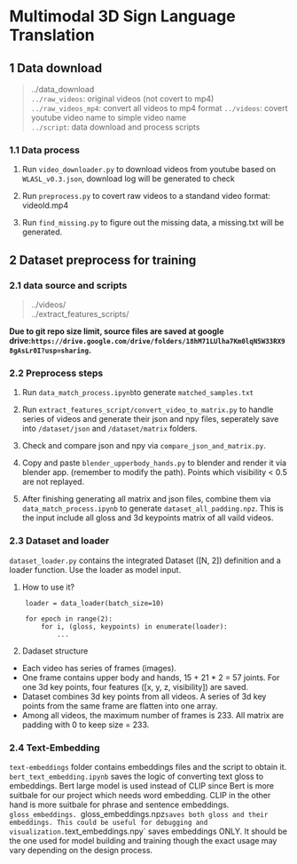 # **Multimodal 3D Sign Language Translation**

## 1 Data download

> ../data_download  
> `../raw_videos`: original videos (not covert to mp4)  
> `../raw_videos_mp4`: convert all videos to mp4 format
> `../videos`: covert youtube video name to simple video name  
> `../script`: data download and process scripts

### 1.1 Data process

1. Run `video_downloader.py` to download videos from youtube based on `WLASL_v0.3.json`, download log will be generated to check

2. Run `preprocess.py` to covert raw videos to a standand video format: videoId.mp4

3. Run `find_missing.py` to figure out the missing data, a missing.txt will be generated.

## 2 Dataset preprocess for training

### 2.1 data source and scripts

> ../videos/  
> ../extract_features_scripts/

**Due to git repo size limit, source files are saved at google drive:`https://drive.google.com/drive/folders/18hM71LUlha7Km0lqN5W33RX98gAsLr0I?usp=sharing`.**

### 2.2 Preprocess steps

1. Run `data_match_process.ipynb`to generate `matched_samples.txt`

2. Run `extract_features_script/convert_video_to_matrix.py` to handle series of videos and generate their json and npy files, seperately save into `/dataset/json` and `/dataset/matrix` folders.

3. Check and compare json and npy via `compare_json_and_matrix.py`.

4. Copy and paste `blender_upperbody_hands.py` to blender and render it via blender app. (remember to modify the path). Points which visibility < 0.5 are not replayed.

5. After finishing generating all matrix and json files, combine them via `data_match_process.ipynb` to generate `dataset_all_padding.npz`. This is the input include all gloss and 3d keypoints matrix of all vaild videos.

### 2.3 Dataset and loader

`dataset_loader.py` contains the integrated Dataset ([N, 2]) definition and a loader function. Use the loader as model input.

1. How to use it?

```
    loader = data_loader(batch_size=10)

    for epoch in range(2):
        for i, (gloss, keypoints) in enumerate(loader):
            ...
```

2. Dadaset structure

- Each video has series of frames (images).
- One frame contains upper body and hands, 15 + 21 \* 2 = 57 joints. For one 3d key points, four features ([x, y, z, visibility]) are saved.
- Dataset combines 3d key points from all videos. A series of 3d key points from the same frame are flatten into one array.
- Among all videos, the maximum number of frames is 233. All matrix are padding with 0 to keep size = 233.

### 2.4 Text-Embedding

`text-embeddings` folder contains embeddings files and the script to obtain it.
`bert_text_embedding.ipynb` saves the logic of converting text gloss to embeddings. Bert
large model is used instead of CLIP since Bert is more suitbale for our project which needs word embedding. CLIP in the other hand is more suitbale for phrase and sentence embeddings.
`gloss_embeddings.
`gloss_embeddings.npz`saves both gloss and their embeddings. This could be useful for debugging and visualization.`text_embeddings.npy` saves embeddings ONLY. It should be the one used for model building and training though the exact usage may vary depending on the design process.
